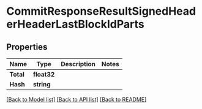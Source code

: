 # CommitResponseResultSignedHeaderHeaderLastBlockIdParts

## Properties

Name | Type | Description | Notes
------------ | ------------- | ------------- | -------------
**Total** | **float32** |  | 
**Hash** | **string** |  | 

[[Back to Model list]](../README.md#documentation-for-models) [[Back to API list]](../README.md#documentation-for-api-endpoints) [[Back to README]](../README.md)



